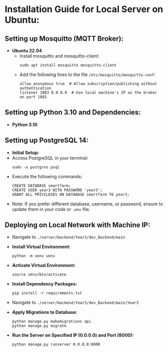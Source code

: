 # Installation Guide for Local Server on Ubuntu:

## Setting up Mosquitto (MQTT Broker):
- **Ubuntu 22.04**
  - Install mosquitto and mosquitto-client:
    ```
    sudo apt install mosquitto mosquitto-client
    ```
  - Add the following lines to the file `/etc/mosquitto/mosquitto.conf`:
    ```
    allow_anonymous true  # Allow subscription/publishing without authentication
    listener 1883 0.0.0.0  # Use local machine's IP as the broker on port 1883
    ```

## Setting up Python 3.10 and Dependencies:
- **Python 3.10**

## Setting up PostgreSQL 14:
- **Initial Setup:**
- Access PostgreSQL in your terminal:
  ```
  sudo -u postgres psql
  ```
- Execute the following commands:
  ```
  CREATE DATABASE smartfarm;
  CREATE USER year3 WITH PASSWORD 'year3';
  GRANT ALL PRIVILEGES ON DATABASE smartfarm TO year3;
  ```
- Note: If you prefer different database, username, or password, ensure to update them in your code or `.env` file.

## Deploying on Local Network with Machine IP:
- Navigate to `./server/backend/Year3/dev_Backend/main`
- **Install Virtual Environment:**
  ```
  python -m venv venv
  ```
- **Activate Virtual Environment:**
  ```
  source venv/bin/activate
  ```
- **Install Dependency Packages:**
  ```
  pip install -r requirements.txt
  ```

- Navigate to `./server/backend/Year3/dev_Backend/main/Year3`
- **Apply Migrations to Database:**
  ```
  python manage.py makemigrations api
  python manage.py migrate
  ```
- **Run the Server on Specified IP (0.0.0.0) and Port (8000):**
  ```
  python manage.py runserver 0.0.0.0:8000
  ```

